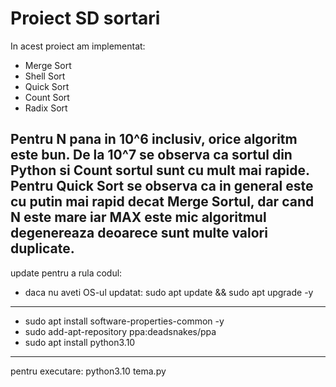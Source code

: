 # Proiect SD sortari

In acest proiect am implementat:
- Merge Sort
- Shell Sort
- Quick Sort
- Count Sort
- Radix Sort

Pentru N pana in 10^6 inclusiv, orice algoritm este bun.
De la 10^7 se observa ca sortul din Python si Count sortul sunt cu mult mai rapide.
Pentru Quick Sort se observa ca in general este cu putin mai rapid decat Merge Sortul, dar cand N este mare iar MAX este mic algoritmul degenereaza deoarece sunt multe valori duplicate.
-----------------------------------
update pentru a rula codul:

- daca nu aveti OS-ul updatat: sudo apt update && sudo apt upgrade -y
-----------------------------------
- sudo apt install software-properties-common -y
- sudo add-apt-repository ppa:deadsnakes/ppa
- sudo apt install python3.10
-----------------------------------
pentru executare: python3.10 tema.py
